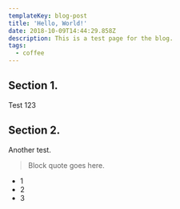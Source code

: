 ```yaml
---
templateKey: blog-post
title: 'Hello, World!'
date: 2018-10-09T14:44:29.858Z
description: This is a test page for the blog.
tags:
  - coffee
---
```

## Section 1.

Test 123

## Section 2.

Another test.

> Block quote goes here.

* 1
* 2
* 3
